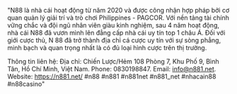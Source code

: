 "N88 là nhà cái hoạt động từ năm 2020 và được công nhận hợp pháp bởi cơ quan quản lý giải trí và trò chơi Philippines - PAGCOR. Với nền tảng tài chính vững chắc và đội ngũ nhân viên giàu kinh nghiệm, sau 4 năm hoạt động, nhà cái N88 đã vươn mình lên đẳng cấp nhà cái uy tín top 1 châu Á. Đối với giới cược thủ, N 88 đã trở thành địa chỉ cá cược uy tín với sự sòng phẳng, minh bạch và quan trọng nhất là có đủ loại hình cược trên thị trường.

Thông tin liên hệ:
Địa chỉ: Chiến Lược/Hẻm 108 Phòng 7, Khu Phố 9, Bình Tân, Hồ Chí Minh, Việt Nam.
Phone: 0830198847.
Email: info@n881.net.
Website: https://n881.net/
#n88 #n881 #n881net #n881_net #nhacain88 #n88casino"
